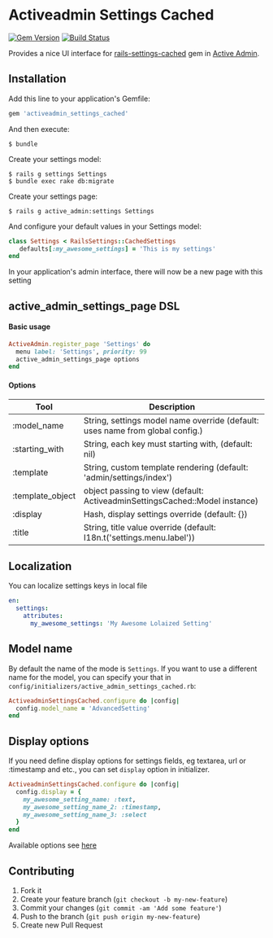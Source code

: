 # Activeadmin Settings Cached

[![Gem Version](https://badge.fury.io/rb/activeadmin_settings_cached.svg)](http://badge.fury.io/rb/activeadmin_settings_cached)
[![Build Status](https://travis-ci.org/artofhuman/activeadmin_settings_cached.svg?branch=master)](https://travis-ci.org/artofhuman/activeadmin_settings_cached)

Provides a nice UI interface for [rails-settings-cached](https://github.com/huacnlee/rails-settings-cached) gem in [Active Admin](http://activeadmin.info/).

## Installation

Add this line to your application's Gemfile:

```ruby
gem 'activeadmin_settings_cached'
```

And then execute:

    $ bundle

Create your settings model:

    $ rails g settings Settings
    $ bundle exec rake db:migrate

Create your settings page:

    $ rails g active_admin:settings Settings    

And configure your default values in your Settings model:

``` ruby
class Settings < RailsSettings::CachedSettings
   defaults[:my_awesome_settings] = 'This is my settings'
end
```

In your application's admin interface, there will now be a new page with this setting

## active_admin_settings_page DSL

#### Basic usage

```ruby
ActiveAdmin.register_page 'Settings' do
  menu label: 'Settings', priority: 99
  active_admin_settings_page options
end
```

#### Options
Tool                    | Description
---------------------   | -----------
:model_name					|String, settings model name override (default: uses name from global config.)
:starting_with			|String, each key must starting with, (default: nil) 
:template				|String, custom template rendering (default: 'admin/settings/index')
:template_object				|object passing to view (default: ActiveadminSettingsCached::Model instance)
:display    |Hash, display settings override (default: {})
:title			|String, title value override (default: I18n.t('settings.menu.label'))
 

## Localization
You can localize settings keys in local file

``` yml
en:
  settings:
    attributes:
      my_awesome_settings: 'My Awesome Lolaized Setting'
```
## Model name

By default the name of the mode is `Settings`. If you want to use a different name for the model, you can specify your that in `config/initializers/active_admin_settings_cached.rb`:

``` ruby
ActiveadminSettingsCached.configure do |config|
  config.model_name = 'AdvancedSetting'
end
```

## Display options

If you need define display options for settings fields, eg textarea, url or :timestamp and etc., you can set `display` option in initializer.


``` ruby
ActiveadminSettingsCached.configure do |config|
  config.display = {
    my_awesome_setting_name: :text,
    my_awesome_setting_name_2: :timestamp,
    my_awesome_setting_name_3: :select
  }
end
```

Available options see [here](https://github.com/justinfrench/formtastic#the-available-inputs)

## Contributing

1. Fork it
2. Create your feature branch (`git checkout -b my-new-feature`)
3. Commit your changes (`git commit -am 'Add some feature'`)
4. Push to the branch (`git push origin my-new-feature`)
5. Create new Pull Request
